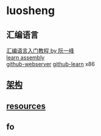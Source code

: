 # luosheng


## 汇编语言

[汇编语言入门教程 by 阮一峰](http://www.ruanyifeng.com/blog/2018/01/assembly-language-primer.html)  
[learn assembly](https://learn-anything.xyz/programming/programming-languages/assembly)  
[github-webserver](https://github.com/nemasu/asmttpd)
[github-learn](https://github.com/0xAX/asm)
x86

## [架构](./architecture.md)

## [resources](./resources.md)

## fo
